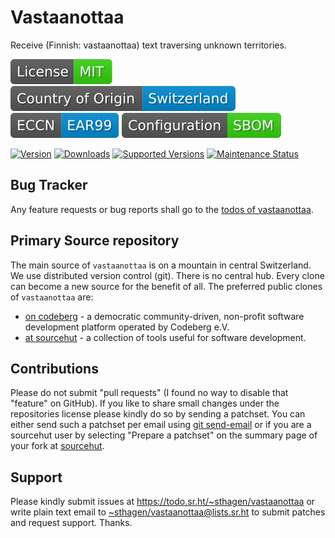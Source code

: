 # Vastaanottaa

Receive (Finnish: vastaanottaa) text traversing unknown territories.

[![license](badges/license-spdx-mit.svg)](https://git.sr.ht/~sthagen/vastaanottaa/tree/default/item/LICENSE)
[![Country of Origin](badges/country-of-origin-name-switzerland-neutral.svg)](https://git.sr.ht/~sthagen/vastaanottaa/tree/default/item/COUNTRY-OF-ORIGIN)
[![Export Classification Control Number (ECCN)](badges/export-control-classification-number_eccn-ear99-neutral.svg)](https://git.sr.ht/~sthagen/vastaanottaa/tree/default/item/EXPORT-CONTROL-CLASSIFICATION-NUMBER)
[![Configuration](badges/configuration-sbom.svg)](third-party/index.html)

[![Version](https://img.shields.io/pypi/v/vastaanottaa.svg?style=flat)](https://pypi.python.org/pypi/vastaanottaa/)
[![Downloads](https://static.pepy.tech/badge/vastaanottaa/month)](https://pepy.tech/project/vastaanottaa)
[![Supported Versions](https://img.shields.io/pypi/pyversions/vastaanottaa.svg?style=flat)](https://pypi.python.org/pypi/vastaanottaa/)
[![Maintenance Status](https://img.shields.io/github/commit-activity/y/sthagen/vastaanottaa.svg?style=flat)](https://git.sr.ht/~sthagen/vastaanottaa/log)

## Bug Tracker

Any feature requests or bug reports shall go to the [todos of vastaanottaa](https://todo.sr.ht/~sthagen/vastaanottaa).

## Primary Source repository

The main source of `vastaanottaa` is on a mountain in central Switzerland.
We use distributed version control (git).
There is no central hub.
Every clone can become a new source for the benefit of all.
The preferred public clones of `vastaanottaa` are:

* [on codeberg](https://codeberg.org/sthagen/vastaanottaa) - a democratic community-driven, non-profit software development platform operated by Codeberg e.V.
* [at sourcehut](https://git.sr.ht/~sthagen/vastaanottaa) - a collection of tools useful for software development.

## Contributions

Please do not submit "pull requests" (I found no way to disable that "feature" on GitHub).
If you like to share small changes under the repositories license please kindly do so by sending a patchset.
You can either send such a patchset per email using [git send-email](https://git-send-email.io) or
if you are a sourcehut user by selecting "Prepare a patchset" on the summary page of your fork at [sourcehut](https://git.sr.ht/).

## Support

Please kindly submit issues at <https://todo.sr.ht/~sthagen/vastaanottaa> or write plain text email to <~sthagen/vastaanottaa@lists.sr.ht> to submit patches and request support. Thanks.
